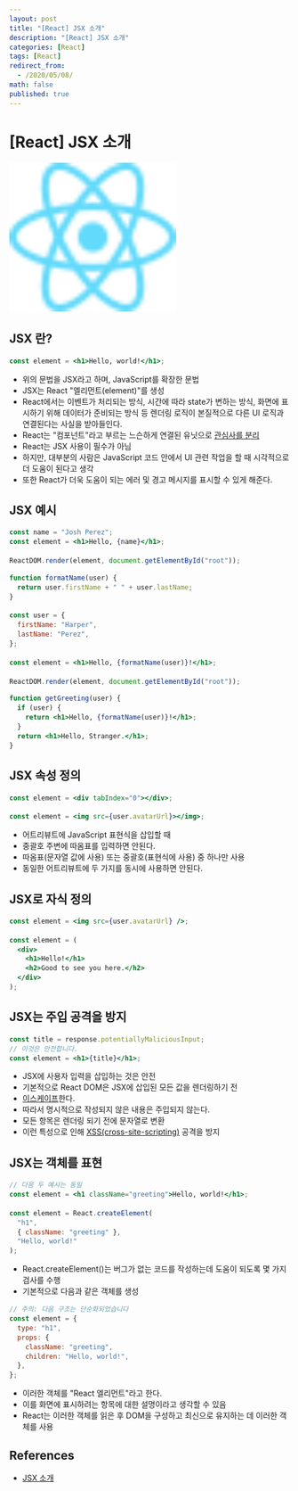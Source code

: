 ```yaml
---
layout: post
title: "[React] JSX 소개"
description: "[React] JSX 소개"
categories: [React]
tags: [React]
redirect_from:
  - /2020/05/08/
math: false
published: true
---
```


# [React] JSX 소개

<img src="/assets/img/posts/logos/react-logo.svg" width="300">

## JSX 란?

```jsx
const element = <h1>Hello, world!</h1>;
```

- 위의 문법을 JSX라고 하며, JavaScript를 확장한 문법
- JSX는 React "엘리먼트(element)"를 생성
- React에서는 이벤트가 처리되는 방식, 시간에 따라 state가 변하는 방식, 화면에 표시하기 위해 데이터가 준비되는 방식 등 렌더링 로직이 본질적으로 다른 UI 로직과 연결된다는 사실을 받아들인다.
- React는 "컴포넌트"라고 부르는 느슨하게 연결된 유닛으로 [관심사를 분리](https://en.wikipedia.org/wiki/Separation_of_concerns)
- React는 JSX 사용이 필수가 아님
- 하지만, 대부분의 사람은 JavaScript 코드 안에서 UI 관련 작업을 할 때 시각적으로 더 도움이 된다고 생각
- 또한 React가 더욱 도움이 되는 에러 및 경고 메시지를 표시할 수 있게 해준다.

## JSX 예시

```jsx
const name = "Josh Perez";
const element = <h1>Hello, {name}</h1>;

ReactDOM.render(element, document.getElementById("root"));
```

```jsx
function formatName(user) {
  return user.firstName + " " + user.lastName;
}

const user = {
  firstName: "Harper",
  lastName: "Perez",
};

const element = <h1>Hello, {formatName(user)}!</h1>;

ReactDOM.render(element, document.getElementById("root"));
```

```jsx
function getGreeting(user) {
  if (user) {
    return <h1>Hello, {formatName(user)}!</h1>;
  }
  return <h1>Hello, Stranger.</h1>;
}
```

## JSX 속성 정의

```jsx
const element = <div tabIndex="0"></div>;

const element = <img src={user.avatarUrl}></img>;
```

- 어트리뷰트에 JavaScript 표현식을 삽입할 때
- 중괄호 주변에 따옴표를 입력하면 안된다.
- 따옴표(문자열 값에 사용) 또는 중괄호(표현식에 사용) 중 하나만 사용
- 동일한 어트리뷰트에 두 가지를 동시에 사용하면 안된다.

## JSX로 자식 정의

```jsx
const element = <img src={user.avatarUrl} />;

const element = (
  <div>
    <h1>Hello!</h1>
    <h2>Good to see you here.</h2>
  </div>
);
```

## JSX는 주입 공격을 방지

```jsx
const title = response.potentiallyMaliciousInput;
// 이것은 안전합니다.
const element = <h1>{title}</h1>;
```

- JSX에 사용자 입력을 삽입하는 것은 안전
- 기본적으로 React DOM은 JSX에 삽입된 모든 값을 렌더링하기 전
- [이스케이프](https://stackoverflow.com/questions/7381974/which-characters-need-to-be-escaped-in-html)한다.
- 따라서 명시적으로 작성되지 않은 내용은 주입되지 않는다.
- 모든 항목은 렌더링 되기 전에 문자열로 변환
- 이런 특성으로 인해 [XSS(cross-site-scripting)](https://ko.wikipedia.org/wiki/%EC%82%AC%EC%9D%B4%ED%8A%B8_%EA%B0%84_%EC%8A%A4%ED%81%AC%EB%A6%BD%ED%8C%85) 공격을 방지

## JSX는 객체를 표현

```jsx
// 다음 두 예시는 동일
const element = <h1 className="greeting">Hello, world!</h1>;

const element = React.createElement(
  "h1",
  { className: "greeting" },
  "Hello, world!"
);
```

- React.createElement()는 버그가 없는 코드를 작성하는데 도움이 되도록 몇 가지 검사를 수행
- 기본적으로 다음과 같은 객체를 생성

```jsx
// 주의: 다음 구조는 단순화되었습니다
const element = {
  type: "h1",
  props: {
    className: "greeting",
    children: "Hello, world!",
  },
};
```

- 이러한 객체를 "React 엘리먼트"라고 한다.
- 이를 화면에 표시하려는 항목에 대한 설명이라고 생각할 수 있음
- React는 이러한 객체를 읽은 후 DOM을 구성하고 최신으로 유지하는 데 이러한 객체를 사용

## References

- [JSX 소개](https://ko.reactjs.org/docs/introducing-jsx.html)
